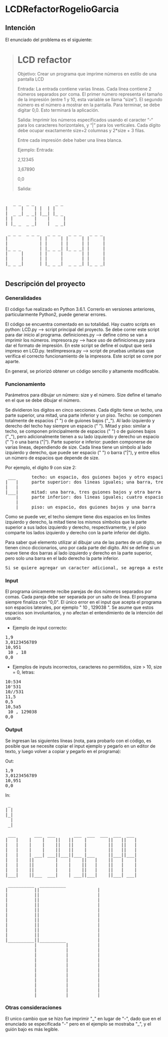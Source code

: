 # LCDRefactorRogelioGarcia

## Intención
El enunciado del problema es el siguiente:
> # LCD refactor
>
>
> Objetivo: Crear un programa que imprime números en estilo de una pantalla LCD
>
> Entrada: La entrada contiene varias líneas. Cada línea contiene 2 números separados por coma. El primer número representa el tamaño de la impresión (entre 1 y 10, esta variable se llama “size”). El segundo número es el número a mostrar en la pantalla. Para terminar, se debe digitar 0,0. Esto terminará la aplicación.
>
> Salida: Imprimir los números especificados usando el caracter “-“ para los caracteres horizontales, y “|” para los verticales. Cada dígito debe ocupar exactamente size+2 columnas y 2*size + 3 filas.
>
> Entre cada impresión debe haber una línea blanca.
>
> Ejemplo:
> Entrada:
>
> 2,12345
>
> 3,67890
>
> 0,0
>
>   
> Salida:   

  <pre>  
   _ _  _ _        _ _
|     |    | |  | |
|  _ _| _ _| |__| |_ _
| |        |    |     |
| |_ _  _ _|    |  _ _|

 _ _ _  _ _ _   _ _ _   _ _ _   _ _ _
|            | |     | |     | |     |
|            | |     | |     | |     |
|_ _ _       | |_ _ _| |_ _ _| |     |
|     |      | |     |       | |     |
|     |      | |     |       | |     |
|_ _ _|      | |_ _ _|  _ _ _| |_ _ _|

</pre>

## Descripción del proyecto
### Generalidades
El código fue realizado en Python 3.6.1. Correrlo en versiones anteriores, particularmente Python2, puede generar errores.

El código se encuentra comentado en su totalidad. Hay cuatro scripts en python:
LCD.py --> script principal del proyecto. Se debe correr este script para dar inicio al programa.
definiciones.py --> define cómo se van a imprimir los números.
impresora.py --> hace uso de definiciones.py para dar el formato de impresión. En este script se define el output que será impreso en LCD.py.
testImpresora.py --> script de pruebas unitarias que verifica el correcto funcionamiento de la impresora. Este script se corre por aparte.

En general, se priorizó obtener un código sencillo y altamente modificable.

### Funcionamiento
Parámetros para dibujar un número: size y el número. Size define el tamaño en el que se debe dibujar el número.

Se dividieron los dígitos en cinco secciones. Cada dígito tiene un techo, una parte superior, una mitad, una parte inferior y un piso.
Techo: se componen totalmente de espacios (" ") o de guiones bajos ("\_"). Al lado izquierdo y derecho del techo hay siempre un espacio (" ").
Mitad y piso: similar a techo, se componen principalmente de espacios (" ") o de guiones bajos ("\_"), pero adicionalmente tienen a su lado izquierdo y derecho un espacio (" ") o una barra ("|").
Parte superior e inferior: pueden componerse de varias líneas, dependiendo de size. Cada línea tiene un símbolo al lado izquierdo y derecho, que puede ser espacio (" ") o barra ("|"), y entre ellos un número de espacios que depende de size.

Por ejemplo, el dígito 9 con size 2:

<pre>
 ___      techo: un espacio, dos guiones bajos y otro espacio
|   |     parte superior: dos lineas iguales; una barra, tres espacios y otra barra.
|   |     
|___|     mitad: una barra, tres guiones bajos y otra barra
    |     parte inferior: dos lineas iguales; cuatro espacios y una barra.
    |
 ___|     piso: un espacio, dos guiones bajos y una barra
</pre>

Como se puede ver, el techo siempre tiene dos espacios en los límites izquierdo y derecho, la mitad tiene los mismos símbolos que la parte superior a sus lados izquierdo y derecho, respectivamente, y el piso comparte los lados izquierdo y derecho con la parte inferior del dígito.

Para saber qué elemento utilizar al dibujar una de las partes de un dígito, se tienen cinco diccionarios, uno por cada parte del dígito. Ahí se define si un nueve tiene dos barras al lado izquierdo y derecho en la parte superior, pero solo una barra en el lado derecho la parte inferior.

<pre>
Si se quiere agregar un caracter adicional, se agrega a este diccionario y se modifican las verificaciones del input del programa para aceptarlo.
</pre>

### Input
El programa únicamente recibe parejas de dos números separados por comas. Cada pareja debe ser separada por un salto de línea. El programa siempre finaliza con "0,0". El único error en el input que acepta el programa son espacios laterales, por ejemplo " 10 , 129038 ". Se asume que estos espacios son involuntarios, y no afectan el entendimiento de la intención del usuario.
* Ejemplo de input correcto:
<pre>
1,9
3,0123456789
10,951
 10 , 18 
0,0
</pre>

* Ejemplos de inputs incorrectos, caracteres no permitidos, size > 10, size = 0, letras:
<pre>
10:534
10'531
10//531
11,5
0,5
10,5a5
 10 , 129038  
0,0
</pre>

### Output
Se ingresan las siguientes líneas (nota, para probarlo con el código, es posible que se necesite copiar el input ejemplo y pegarlo en un editor de texto, y luego volver a copiar y  pegarlo en el programa):

Out:
<pre>
1,9
3,0123456789
10,951
0,0
</pre>

In:
<pre>
 _
| |
|_|
  |
 _|

 ___       ___  ___       ___  ___  ___  ___  ___
|   |    |    |    ||   ||    |        ||   ||   |
|   |    |    |    ||   ||    |        ||   ||   |
|   |    |    |    ||   ||    |        ||   ||   |
|   |    | ___| ___||___||___ |___     ||___||___|
|   |    ||        |    |    ||   |    ||   |    |
|   |    ||        |    |    ||   |    ||   |    |
|   |    ||        |    |    ||   |    ||   |    |
|___|    ||___  ___|    | ___||___|    ||___| ___|

 __________  __________
|          ||                      |
|          ||                      |
|          ||                      |
|          ||                      |
|          ||                      |
|          ||                      |
|          ||                      |
|          ||                      |
|          ||                      |
|          ||                      |
|__________||__________            |
           |           |           |
           |           |           |
           |           |           |
           |           |           |
           |           |           |
           |           |           |
           |           |           |
           |           |           |
           |           |           |
           |           |           |
 __________| __________|           |
</pre>

### Otras consideraciones
El unico cambio que se hizo fue imprimir "\_" en lugar de "-", dado que en el enunciado se especificada "-" pero en el ejemplo se mostraba "\_", y el guión bajo es más legible.
